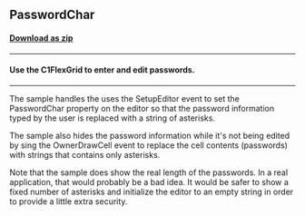 ## PasswordChar
#### [Download as zip](https://grapecity.github.io/DownGit/#/home?url=https://github.com/GrapeCity/ComponentOne-WinForms-Samples/tree/master/NetFramework\FlexGrid\CS\PasswordChar)
____
#### Use the C1FlexGrid to enter and edit passwords.
____
The sample handles the uses the SetupEditor event to set the PasswordChar property on the editor so that the password information typed by the user is replaced with a string of asterisks.

The sample also hides the password information while it's not being edited by sing the OwnerDrawCell event to replace the cell contents (passwords) with strings that contains only asterisks.

Note that the sample does show the real length of the passwords.
In a real application, that would probably be a bad idea.
It would be safer to show a fixed number of asterisks and initialize the editor to an empty string in order to provide a little extra security.
